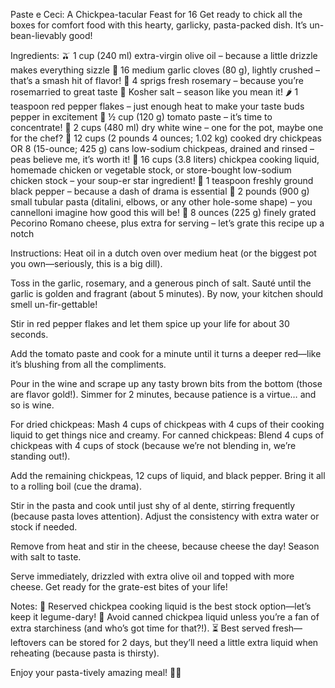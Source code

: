 Paste e Ceci: A Chickpea-tacular Feast for 16
Get ready to chick all the boxes for comfort food with this hearty, garlicky, pasta-packed dish. It’s un-bean-lievably good!

Ingredients:
🫒 1 cup (240 ml) extra-virgin olive oil – because a little drizzle makes everything sizzle
🧄 16 medium garlic cloves (80 g), lightly crushed – that’s a smash hit of flavor!
🌿 4 sprigs fresh rosemary – because you’re rosemarried to great taste
🧂 Kosher salt – season like you mean it!
🌶 1 teaspoon red pepper flakes – just enough heat to make your taste buds pepper in excitement
🍅 ½ cup (120 g) tomato paste – it’s time to concentrate!
🍷 2 cups (480 ml) dry white wine – one for the pot, maybe one for the chef?
🥣 12 cups (2 pounds 4 ounces; 1.02 kg) cooked dry chickpeas OR 8 (15-ounce; 425 g) cans low-sodium chickpeas, drained and rinsed – peas believe me, it’s worth it!
🥄 16 cups (3.8 liters) chickpea cooking liquid, homemade chicken or vegetable stock, or store-bought low-sodium chicken stock – your soup-er star ingredient!
🖤 1 teaspoon freshly ground black pepper – because a dash of drama is essential
🍝 2 pounds (900 g) small tubular pasta (ditalini, elbows, or any other hole-some shape) – you cannelloni imagine how good this will be!
🧀 8 ounces (225 g) finely grated Pecorino Romano cheese, plus extra for serving – let’s grate this recipe up a notch

Instructions:
Heat oil in a dutch oven over medium heat (or the biggest pot you own—seriously, this is a big dill).

Toss in the garlic, rosemary, and a generous pinch of salt. Sauté until the garlic is golden and fragrant (about 5 minutes). By now, your kitchen should smell un-fir-gettable!

Stir in red pepper flakes and let them spice up your life for about 30 seconds.

Add the tomato paste and cook for a minute until it turns a deeper red—like it’s blushing from all the compliments.

Pour in the wine and scrape up any tasty brown bits from the bottom (those are flavor gold!). Simmer for 2 minutes, because patience is a virtue… and so is wine.

For dried chickpeas: Mash 4 cups of chickpeas with 4 cups of their cooking liquid to get things nice and creamy.
For canned chickpeas: Blend 4 cups of chickpeas with 4 cups of stock (because we’re not blending in, we’re standing out!).

Add the remaining chickpeas, 12 cups of liquid, and black pepper. Bring it all to a rolling boil (cue the drama).

Stir in the pasta and cook until just shy of al dente, stirring frequently (because pasta loves attention). Adjust the consistency with extra water or stock if needed.

Remove from heat and stir in the cheese, because cheese the day! Season with salt to taste.

Serve immediately, drizzled with extra olive oil and topped with more cheese. Get ready for the grate-est bites of your life!

Notes:
🥄 Reserved chickpea cooking liquid is the best stock option—let’s keep it legume-dary!
🚫 Avoid canned chickpea liquid unless you’re a fan of extra starchiness (and who’s got time for that?!).
⏳ Best served fresh—leftovers can be stored for 2 days, but they’ll need a little extra liquid when reheating (because pasta is thirsty).

Enjoy your pasta-tively amazing meal! 🍝✨